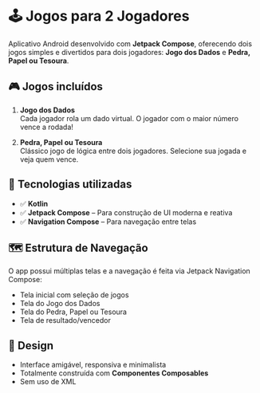 # 🕹️ Jogos para 2 Jogadores

Aplicativo Android desenvolvido com **Jetpack Compose**, oferecendo dois jogos simples e divertidos para dois jogadores: **Jogo dos Dados** e **Pedra, Papel ou Tesoura**.

## 🎮 Jogos incluídos

1. **Jogo dos Dados**  
   Cada jogador rola um dado virtual. O jogador com o maior número vence a rodada!

2. **Pedra, Papel ou Tesoura**  
   Clássico jogo de lógica entre dois jogadores. Selecione sua jogada e veja quem vence.

## 🧰 Tecnologias utilizadas

- ✅ **Kotlin**
- ✅ **Jetpack Compose** – Para construção de UI moderna e reativa
- ✅ **Navigation Compose** – Para navegação entre telas

## 🗺️ Estrutura de Navegação

O app possui múltiplas telas e a navegação é feita via Jetpack Navigation Compose:

- Tela inicial com seleção de jogos
- Tela do Jogo dos Dados
- Tela do Pedra, Papel ou Tesoura
- Tela de resultado/vencedor

## 📱 Design

- Interface amigável, responsiva e minimalista
- Totalmente construída com **Componentes Composables**
- Sem uso de XML

